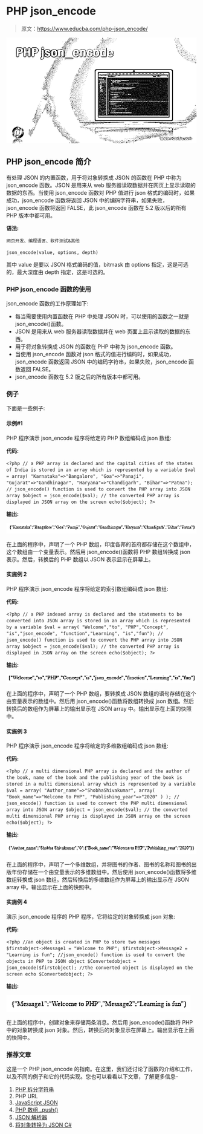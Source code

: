 # PHP json_encode

> 原文：<https://www.educba.com/php-json_encode/>

![PHP json_encode](img/3b02181470168750a2adbedc43b6e255.png)



## PHP json_encode 简介

有处理 JSON 的内置函数，用于将对象转换成 JSON 的函数在 PHP 中称为 json_encode 函数。JSON 是用来从 web 服务器读取数据并在网页上显示读取的数据的东西。当使用 json_encode 函数对 PHP 值进行 json 格式的编码时，如果成功，json_encode 函数将返回 JSON 中的编码字符串，如果失败，json_encode 函数将返回 FALSE，此 json_encode 函数在 5.2 版以后的所有 PHP 版本中都可用。

**语法:**

<small>网页开发、编程语言、软件测试&其他</small>

`json_encode(value, options, depth)`

其中 value 是要以 JSON 格式编码的值，bitmask 由 options 指定，这是可选的，最大深度由 depth 指定，这是可选的。

### PHP json_encode 函数的使用

json_encode 函数的工作原理如下:

*   每当需要使用内置函数在 PHP 中处理 JSON 时，可以使用的函数之一就是 json_encode()函数。
*   JSON 是用来从 web 服务器读取数据并在 web 页面上显示读取的数据的东西。
*   用于将对象转换成 JSON 的函数在 PHP 中称为 json_encode 函数。
*   当使用 json_encode 函数对 json 格式的值进行编码时，如果成功，json_encode 函数返回 JSON 中的编码字符串，如果失败，json_encode 函数返回 FALSE。
*   json_encode 函数在 5.2 版之后的所有版本中都可用。

### 例子

下面是一些例子:

#### 示例#1

PHP 程序演示 json_encode 程序将给定的 PHP 数组编码成 json 数组:

**代码:**

`<?php
// a PHP array is declared and the capital cities of the states of India is stored in an array which is represented by a variable
$val = array(
"Karnataka"=>"Bangalore",
"Goa"=>"Panaji",
"Gujarat"=>"Gandhinagar",
"Haryana"=>"Chandigarh",
"Bihar"=>"Patna");
// json_encode() function is used to convert the PHP array into JSON array
$object = json_encode($val);
// the converted PHP array is displayed in JSON array on the screen
echo($object);
?>`

**输出:**

![PHP json_encode-1.1](img/7bb563e0c12ad85e69012229fbd0bd30.png)



在上面的程序中，声明了一个 PHP 数组，印度各邦的首府都存储在这个数组中，这个数组由一个变量表示。然后用 json_encode()函数将 PHP 数组转换成 json 表示。然后，转换后的 PHP 数组以 JSON 表示显示在屏幕上。

#### 实施例 2

PHP 程序演示 json_encode 程序将给定的索引数组编码成 json 数组:

**代码:**

`<?php
// a PHP indexed array is declared and the statements to be converted into JSON array is stored in an array which is represented by a variable
$val = array(
"Welcome","to",
"PHP","Concept",
"is","json_encode",
"function","Learning",
"is","fun");
// json_encode() function is used to convert the PHP array into JSON array
$object = json_encode($val);
// the converted PHP array is displayed in JSON array on the screen
echo($object);
?>`

**输出:**

![PHP json_encode-1.2](img/a0c3ba262c5b54505b965c4697a3cec3.png)



在上面的程序中，声明了一个 PHP 数组，要转换成 JSON 数组的语句存储在这个由变量表示的数组中。然后用 json_encode()函数将数组转换成 json 数组。然后转换后的数组作为屏幕上的输出显示在 JSON array 中。输出显示在上面的快照中。

#### 实施例 3

PHP 程序演示 json_encode 程序将给定的多维数组编码成 json 数组:

**代码:**

`<?php
// a multi dimensional PHP array is declared and the author of the book, name of the book and the publishing year of the book is stored in a multi dimensional array which is represented by a variable
$val = array(
"Author_name"=>"ShobhaShivakumar",
array(
"Book_name"=>"Welcome to PHP",
"Publishing_year"=>"2020"
)
);
// json_encode() function is used to convert the PHP multi dimensional array into JSON array
$object = json_encode($val);
// the converted multi dimensional PHP array is displayed in JSON array on the screen
echo($object);
?>`

**输出:**

![Output-1.3](img/5fb25fae15c3144b9d9f62632fcbff97.png)



在上面的程序中，声明了一个多维数组，并将图书的作者、图书的名称和图书的出版年份存储在一个由变量表示的多维数组中。然后使用 json_encode()函数将多维数组转换成 json 数组。然后转换后的多维数组作为屏幕上的输出显示在 JSON array 中。输出显示在上面的快照中。

#### 实施例 4

演示 json_encode 程序的 PHP 程序，它将给定的对象转换成 json 对象:

**代码:**

`<?php
//an object is created in PHP to store two messages
$firstobject->Message1 = "Welcome to PHP";
$firstobject->Message2 = "Learning is fun";
//json_encode() function is used to convert the objects in PHP to JSON object
$Convertedobject = json_encode($firstobject);
//the converted object is displayed on the screen
echo $Convertedobject;
?>`

**输出:**

![Output 1.4](img/5f792897535c905edc72dd376fea94fb.png)



在上面的程序中，创建对象来存储两条消息。然后用 json_encode()函数将 PHP 中的对象转换成 json 对象。然后，转换后的对象显示在屏幕上。输出显示在上面的快照中。

### 推荐文章

这是一个 PHP json_encode 的指南。在这里，我们还讨论了函数的介绍和工作，以及不同的例子和它的代码实现。您也可以看看以下文章，了解更多信息–

1.  [PHP 拆分字符串](https://www.educba.com/php-split-string/)
2.  PHP URL
3.  [JavaScript JSON](https://www.educba.com/javascript-json/)
4.  [PHP 数组 _push()](https://www.educba.com/php-array_push/)
5.  [JSON 解析器](https://www.educba.com/json-parser/)
6.  [将对象转换为 JSON C#](https://www.educba.com/convert-object-to-json-c-sharp/)





